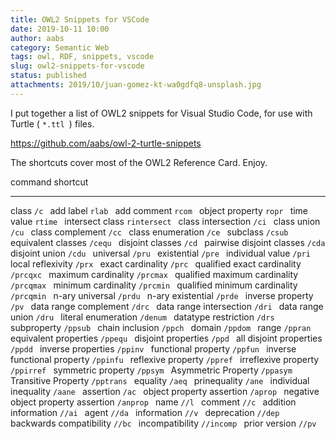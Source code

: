 ```yaml
---
title: OWL2 Snippets for VSCode
date: 2019-10-11 10:00
author: aabs
category: Semantic Web
tags: owl, RDF, snippets, vscode
slug: owl2-snippets-for-vscode
status: published
attachments: 2019/10/juan-gomez-kt-wa0gdfq8-unsplash.jpg
---
```


I put together a list of OWL2 snippets for Visual Studio Code, for use with Turtle ( `*.ttl `) files.

https://github.com/aabs/owl-2-turtle-snippets

The shortcuts cover most of the OWL2 Reference Card. Enjoy.




command                              shortcut
------------------------------------ --------------
class                                `/c `
add label                            `rlab `
add comment                          `rcom `
object property                      `ropr `
time value                           `rtime `
intersect class                      `rintersect `
class intersection                   `/ci `
class union                          `/cu `
class complement                     `/cc `
class enumeration                    `/ce `
subclass                             `/csub `
equivalent classes                   `/cequ `
disjoint classes                     `/cd `
pairwise disjoint classes            `/cda `
disjoint union                       `/cdu `
universal                            `/pru `
existential                          `/pre `
individual value                     `/pri `
local reflexivity                    `/prx `
exact cardinality                    `/prc `
qualified exact cardinality          `/prcqxc `
maximum cardinality                  `/prcmax `
qualified maximum cardinality        `/prcqmax `
minimum cardinality                  `/prcmin `
qualified minimum cardinality        `/prcqmin `
n-ary universal                      `/prdu `
n-ary existential                    `/prde `
inverse property                     `/pv `
data range complement                `/drc `
data range intersection              `/dri `
data range union                     `/dru `
literal enumeration                  `/denum `
datatype restriction                 `/drs `
subproperty                          `/ppsub `
chain inclusion                      `/ppch `
domain                               `/ppdom `
range                                `/ppran `
equivalent properties                `/ppequ `
disjoint properties                  `/ppd `
all disjoint properties              `/ppdd `
inverse properties                   `/ppinv `
functional property                  `/ppfun `
inverse functional property          `/ppinfu `
reflexive property                   `/ppref `
irreflexive property                 `/ppirref `
symmetric property                   `/ppsym `
Asymmetric Property                  `/ppasym `
Transitive Property                  `/pptrans `
equality                             `/aeq `
prinequality                         `/ane `
individual inequality                `/aane `
assertion                            `/ac `
object property assertion            `/aprop `
negative object property assertion   `/anprop `
name                                 `//l `
comment                              `//c `
addition information                 `//ai `
agent                                `//da `
information                          `//v `
deprecation                          `//dep `
backwards compatibility              `//bc `
incompatibility                      `//incomp `
prior version                        `//pv `
